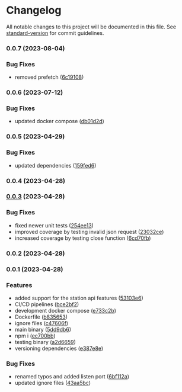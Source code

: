 # Changelog

All notable changes to this project will be documented in this file. See [standard-version](https://github.com/conventional-changelog/standard-version) for commit guidelines.

### 0.0.7 (2023-08-04)


### Bug Fixes

* removed prefetch ([6c19108](https://github.com/hidromatologia-v2/stations/commit/6c1910835870f3f91842dd3453b3bcb097d69938))

### 0.0.6 (2023-07-12)


### Bug Fixes

* updated docker compose ([db01d2d](https://github.com/hidromatologia-v2/stations/commit/db01d2d4090b81b7acbf72c078e63facb273b154))

### 0.0.5 (2023-04-29)


### Bug Fixes

* updated dependencies ([159fed6](https://github.com/hidromatologia-v2/stations/commit/159fed6a79960b91a58bf8b17554bd108a6d50ea))

### 0.0.4 (2023-04-28)

### [0.0.3](https://github.com/hidromatologia-v2/stations/compare/v0.0.2...v0.0.3) (2023-04-28)


### Bug Fixes

* fixed newer unit tests ([254ee13](https://github.com/hidromatologia-v2/stations/commit/254ee130f5180c3b171b7016c174232df41dac29))
* improved coverage by testing invalid json request ([23032ce](https://github.com/hidromatologia-v2/stations/commit/23032ce403fec355be9c7bd55e07d1450401ec50))
* increased coverage by testing close function ([6cd70fb](https://github.com/hidromatologia-v2/stations/commit/6cd70fbbf9f3ccdfdb7c1c32b87a95b24dd0ad82))

### 0.0.2 (2023-04-28)

### 0.0.1 (2023-04-28)


### Features

* added support for the station api features ([53103e6](https://github.com/hidromatologia-v2/stations/commit/53103e68edbe9674af98035513f94f19f7dee230))
* CI/CD pipelines ([bce2bf2](https://github.com/hidromatologia-v2/stations/commit/bce2bf2d87f7649db06df5afd9f260e080a2812a))
* development docker compose ([e733c2b](https://github.com/hidromatologia-v2/stations/commit/e733c2b0303b57746bf43a183c7698d2da56f81e))
* Dockerfile ([b835653](https://github.com/hidromatologia-v2/stations/commit/b83565331c7196005896865c1477fabd1bc9abed))
* ignore files ([c47606f](https://github.com/hidromatologia-v2/stations/commit/c47606f322b7c75bf7edd7668c1c389008d557b0))
* main binary ([5dd9db6](https://github.com/hidromatologia-v2/stations/commit/5dd9db66fe4e2af828c318e3e1953fb800686d21))
* npm i ([ec700bb](https://github.com/hidromatologia-v2/stations/commit/ec700bbcef347d328e46c241560d394ba78b4c32))
* testing binary ([a2d6659](https://github.com/hidromatologia-v2/stations/commit/a2d6659dd41140f04681bc47e6c846287d809e62))
* versioning dependencies ([e387e8e](https://github.com/hidromatologia-v2/stations/commit/e387e8e976592f25ec3d16f65a27569df02862d0))


### Bug Fixes

* renamed typos and added listen port ([6bf112a](https://github.com/hidromatologia-v2/stations/commit/6bf112a80be3ba9eb775cbd317aab2637ea6cdf4))
* updated ignore files ([43aa5bc](https://github.com/hidromatologia-v2/stations/commit/43aa5bc5f5b9ddcd43879a0a69858e46188c0170))
